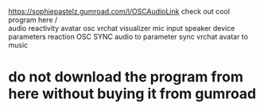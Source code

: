 https://sophiepastelz.gumroad.com/l/OSCAudioLink
check out cool program here /\
audio reactivity avatar osc vrchat visualizer mic input speaker device parameters
reaction OSC SYNC audio to parameter sync vrchat avatar to music 

# do not download the program from here without buying it from gumroad
